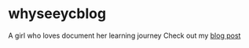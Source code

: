 # whyseeycblog
A girl who loves document her learning journey
Check out my [blog post](/_post/2023-11-25-essentail_tools.md)

